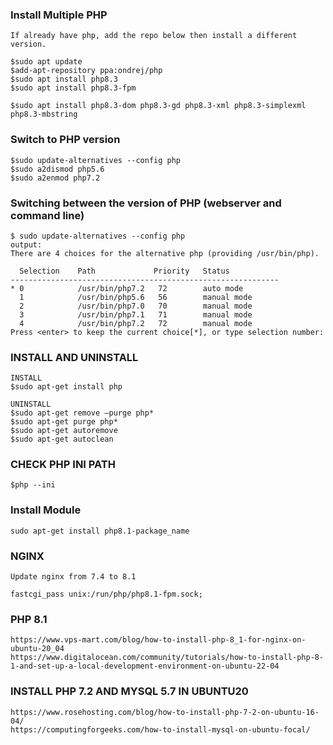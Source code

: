 ### Install Multiple PHP
```vim
If already have php, add the repo below then install a different version.
```
```vim
$sudo apt update
$add-apt-repository ppa:ondrej/php
$sudo apt install php8.3
$sudo apt install php8.3-fpm

$sudo apt install php8.3-dom php8.3-gd php8.3-xml php8.3-simplexml php8.3-mbstring
```
### Switch to PHP version
```vim
$sudo update-alternatives --config php
$sudo a2dismod php5.6
$sudo a2enmod php7.2
```
### Switching between the version of PHP (webserver and command line)
```vim
$ sudo update-alternatives --config php
output:
There are 4 choices for the alternative php (providing /usr/bin/php).

  Selection    Path             Priority   Status
------------------------------------------------------------
* 0            /usr/bin/php7.2   72        auto mode
  1            /usr/bin/php5.6   56        manual mode
  2            /usr/bin/php7.0   70        manual mode
  3            /usr/bin/php7.1   71        manual mode
  4            /usr/bin/php7.2   72        manual mode
Press <enter> to keep the current choice[*], or type selection number:
```
### INSTALL AND UNINSTALL
```vim
INSTALL
$sudo apt-get install php

UNINSTALL
$sudo apt-get remove –purge php*
$sudo apt-get purge php*
$sudo apt-get autoremove
$sudo apt-get autoclean
```
### CHECK PHP INI PATH
```vim
$php --ini
```
### Install Module
```
sudo apt-get install php8.1-package_name
```
### NGINX
```
Update nginx from 7.4 to 8.1

fastcgi_pass unix:/run/php/php8.1-fpm.sock;
```
### PHP 8.1
```
https://www.vps-mart.com/blog/how-to-install-php-8_1-for-nginx-on-ubuntu-20_04
https://www.digitalocean.com/community/tutorials/how-to-install-php-8-1-and-set-up-a-local-development-environment-on-ubuntu-22-04
```
### INSTALL PHP 7.2 AND MYSQL 5.7 IN UBUNTU20
```
https://www.rosehosting.com/blog/how-to-install-php-7-2-on-ubuntu-16-04/
https://computingforgeeks.com/how-to-install-mysql-on-ubuntu-focal/
```
